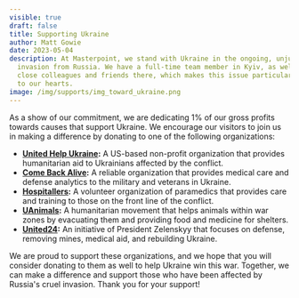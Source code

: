 ```yaml
---
visible: true
draft: false
title: Supporting Ukraine
author: Matt Gowie
date: 2023-05-04
description: At Masterpoint, we stand with Ukraine in the ongoing, unjust
  invasion from Russia. We have a full-time team member in Kyiv, as well as
  close colleagues and friends there, which makes this issue particularly close
  to our hearts.
image: /img/supports/img_toward_ukraine.png
---
```

As a show of our commitment, we are dedicating 1% of our gross profits towards causes that support Ukraine. We encourage our visitors to join us in making a difference by donating to one of the following organizations:

* **[United Help Ukraine](https://unitedhelpukraine.org/):** A US-based non-profit organization that provides humanitarian aid to Ukrainians affected by the conflict.
* **[Come Back Alive](https://savelife.in.ua/en/donate-en/#donate-army-card-monthly):** A reliable organization that provides medical care and defense analytics to the military and veterans in Ukraine.
* **[Hospitallers](https://www.hospitallers.life/needs-hospitallers):** A volunteer organization of paramedics that provides care and training to those on the front line of the conflict.
* **[UAnimals](https://uanimals.org/en/how-to-help/):** A humanitarian movement that helps animals within war zones by evacuating them and providing food and medicine for shelters.
* **[United24](https://u24.gov.ua/):** An initiative of President Zelenskyy that focuses on defense, removing mines, medical aid, and rebuilding Ukraine.

We are proud to support these organizations, and we hope that you will consider donating to them as well to help Ukraine win this war. Together, we can make a difference and support those who have been affected by Russia's cruel invasion. Thank you for your support!